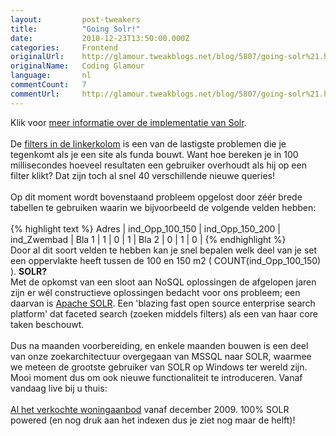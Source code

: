 ```yaml
---
layout:         post-tweakers
title:          "Going Solr!"
date:           2010-12-23T13:50:00.000Z
categories:     Frontend
originalUrl:    http://glamour.tweakblogs.net/blog/5807/going-solr%21.html
originalName:   Coding Glamour
language:       nl
commentCount:   7
commentUrl:     http://glamour.tweakblogs.net/blog/5807/going-solr%21.html#reacties
---
```


   <p class="article">Klik voor <a href="http://glamour.tweakblogs.net/blog/5948/solr-deel-1-introductie-tot-faceted-search.html"
  rel="external">meer informatie over de implementatie van Solr</a>.
  <br>
  <br>De <a href="http://www.funda.nl/koop/groningen/" rel="external">filters in de linkerkolom</a> is
  een van de lastigste problemen die je tegenkomt als je een site als funda
  bouwt. Want hoe bereken je in 100 millisecondes hoeveel resultaten een
  gebruiker overhoudt als hij op een filter klikt? Dat zijn toch al snel
  40 verschillende nieuwe queries!
  <br>
  <br>Op dit moment wordt bovenstaand probleem opgelost door z&#xE9;&#xE9;r
  brede tabellen te gebruiken waarin we bijvoorbeeld de volgende velden hebben:
  <br>
  <br>
{% highlight text %}
Adres  | ind_Opp_100_150 | ind_Opp_150_200 | ind_Zwembad |
Bla 1  | 1               | 0               | 1           |
Bla 2  | 0               | 1               | 0           |
{% endhighlight %}
  <br>Door al dit soort velden te hebben kan je snel bepalen welk deel van je
  set een oppervlakte heeft tussen de 100 en 150 m2 ( COUNT(ind_Opp_100_150)
  ).
  <!--more-->
<b>SOLR?</b>
  <br>Met de opkomst van een sloot aan NoSQL oplossingen de afgelopen jaren
  zijn er w&#xE9;l constructieve oplossingen bedacht voor ons probleem; een
  daarvan is <a href="http://lucene.apache.org/solr/" rel="external">Apache SOLR</a>.
  Een &apos;blazing fast open source enterprise search platform&apos; dat
  faceted search (zoeken middels filters) als een van haar core taken beschouwt.
  <br>
  <br>Dus na maanden voorbereiding, en enkele maanden bouwen is een deel van
  onze zoekarchitectuur overgegaan van MSSQL naar SOLR, waarmee we meteen
  de grootste gebruiker van SOLR op Windows ter wereld zijn. Mooi moment
  dus om ook nieuwe functionaliteit te introduceren. Vanaf vandaag live bij
  u thuis:
  <br>
  <br>
<a href="http://www.funda.nl/koop/verkocht/heel-nederland/" rel="external">Al het verkochte woningaanbod</a> vanaf
  december 2009. 100% SOLR powered (en nog druk aan het indexen dus je ziet
  nog maar de helft)!</p>
   